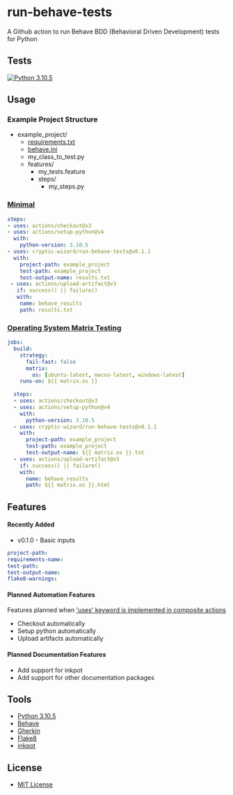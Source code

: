 # run-behave-tests
A Github action to run Behave BDD (Behavioral Driven Development) tests for Python

## Tests
[![Python 3.10.5](https://github.com/cryptic-wizard/run-behave-tests/actions/workflows/python.yml/badge.svg?branch=main)](https://github.com/cryptic-wizard/run-behave-tests/actions/workflows/python.yml)

## Usage
### Example Project Structure
* example_project/
    * [requirements.txt](https://pip.pypa.io/en/stable/user_guide/#requirements-files)
    * [behave.ini](https://behave.readthedocs.io/en/stable/behave.html#configuration-files)
    * my_class_to_test.py
    * features/
        * my_tests.feature
        * steps/
            * my_steps.py

### [Minimal](https://github.com/cryptic-wizard/run-behave-tests/blob/main/.github/workflows/python-minimal.yml)
```yaml
steps:
- uses: actions/checkout@v3
- uses: actions/setup-python@v4
  with:
    python-version: 3.10.5
- uses: cryptic-wizard/run-behave-tests@v0.1.1
  with:
    project-path: example_project
    test-path: example_project
    test-output-name: results.txt
 - uses: actions/upload-artifact@v3
   if: success() || failure()
   with:
    name: behave_results
    path: results.txt
```
### [Operating System Matrix Testing](https://github.com/cryptic-wizard/run-behave-tests/blob/main/.github/workflows/python-os-matrix.yml)
```yaml
jobs:
  build:
    strategy:
      fail-fast: false
      matrix:
        os: [ubuntu-latest, macos-latest, windows-latest]
    runs-on: ${{ matrix.os }}
    
  steps:
  - uses: actions/checkout@v3
  - uses: actions/setup-python@v4
    with:
      python-version: 3.10.5
  - uses: cryptic-wizard/run-behave-tests@v0.1.1
    with:
      project-path: example_project
      test-path: example_project
      test-output-name: ${{ matrix.os }}.txt
  - uses: actions/upload-artifact@v3
    if: success() || failure()
    with:
      name: behave_results
      path: ${{ matrix.os }}.html
```

## Features
#### Recently Added
* v0.1.0 - Basic inputs
```yaml
project-path:
requirements-name:
test-path:
test-output-name:
flake8-warnings:
```

#### Planned Automation Features
Features planned when ['uses' keyword is implemented in composite actions](https://github.com/actions/runner/issues/646)
* Checkout automatically
* Setup python automatically
* Upload artifacts automatically

#### Planned Documentation Features
* Add support for inkpot
* Add support for other documentation packages

## Tools
* [Python 3.10.5](https://www.python.org/downloads/)
* [Behave](https://behave.readthedocs.io/en/stable/api.html)
* [Gherkin](https://cucumber.io/docs/gherkin/reference/)
* [Flake8](https://flake8.pycqa.org/en/latest/)
* [inkpot](https://pypi.org/project/inkpot/)

## License
* [MIT License](https://github.com/cryptic-wizard/run-behave-tests/blob/main/LICENSE.md)